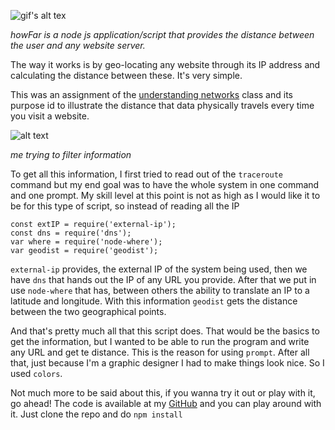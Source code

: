 ![gif's alt tex](https://media.giphy.com/media/3ohhwFZkLYITxBft0k/giphy.gif)

*howFar is a node js application/script that provides the distance between the user and any website server.*

The way it works is by geo-locating any website through its IP address and calculating the distance between these. It's very simple. 

This was an assignment of the [understanding networks][a1] class and its purpose id to illustrate the distance that data physically travels every time you visit a website.

![alt text](http://graupuche.info/video/39_2.gif)

*me trying to filter information*

To get all this information, I first tried to read out of the `traceroute` command but my end goal was to have the whole system in one command and one prompt. My skill level at this point is not as high as I would like it to be for this type of script, so instead of reading all the IP


```
const extIP = require('external-ip');
const dns = require('dns');
var where = require('node-where');
var geodist = require('geodist');
```

`external-ip` provides, the external IP of the system being used, then we have `dns` that hands out the IP of any URL you provide. After that we put in use `node-where` that has, between others the ability to translate an IP to a latitude and longitude. With this information `geodist` gets the distance between the two geographical points.

And that's pretty much all that this script does. That would be the basics to get the information, but I wanted to be able to run the program and write any URL and get te distance. This is the reason for using `prompt`. After all that, just because I'm a graphic designer I had to make things look nice. So I used `colors`.

Not much more to be said about this, if you wanna try it out or play with it, go ahead! The code is available at my [GitHub][a2] and you can play around with it. Just clone the repo and do `npm install`

[a1]: http://blog.graupuche.info/understanding_networks/
[a2]: https://github.com/grauPuche/_howfaris

